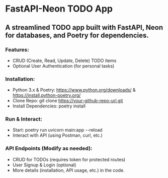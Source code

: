 # FastAPI-Neon TODO App

## A streamlined TODO app built with FastAPI, Neon for databases, and Poetry for dependencies.

### Features:

 * CRUD (Create, Read, Update, Delete) TODO items
 * Optional User Authentication (for personal tasks)
    


### Installation:

 * Python 3.x & Poetry: https://www.python.org/downloads/ & https://install.python-poetry.org/
 * Clone Repo: git clone https://your-github-repo-url.git
 * Install Dependencies: poetry install




### Run & Interact:

 * Start: poetry run uvicorn main:app --reload
 * Interact with API (using Postman, curl, etc.)



### API Endpoints (Modify as needed):

 * CRUD for TODOs (requires token for protected routes)
 * User Signup & Login (optional)
 * More details (installation, API usage, etc.) in the code.